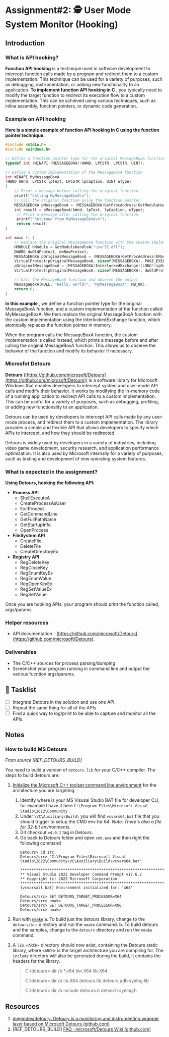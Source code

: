 # Assignment#2: 🕵 User Mode System Monitor (Hooking)

## Introduction

### **What is API hooking?**

**Function API hooking** is a technique used in software development to intercept function calls made by a program and redirect them to a custom implementation. This technique can be used for a variety of purposes, such as debugging, instrumentation, or adding new functionality to an application. **To implement function API hooking in C** , you typically need to modify the target function to redirect its execution flow to a custom implementation. This can be achieved using various techniques, such as inline assembly, function pointers, or dynamic code generation.

### **Example on API hooking**

**Here is a simple example of function API hooking in C using the function pointer technique:**

```cpp
#include <stdio.h>
#include <windows.h>

// Define a function pointer type for the original MessageBoxA function
typedef int (WINAPI *MESSAGEBOXA)(HWND, LPCSTR, LPCSTR, UINT);

// Define a custom implementation of the MessageBoxA function
int WINAPI MyMessageBoxA
(HWND hWnd, LPCSTR lpText, LPCSTR lpCaption, UINT uType)
{
    // Print a message before calling the original function
    printf("Calling MyMessageBoxA\n");
    // Call the original function using the function pointer
    MESSAGEBOXA pMessageBoxA = (MESSAGEBOXA)GetProcAddress(GetModuleHandleA("user32.dll"), "MessageBoxA");
    int result = pMessageBoxA(hWnd, lpText, lpCaption, uType);
     // Print a message after calling the original function
     printf("Returned from MyMessageBoxA\n");
     return result;
}

int main () {
    // Replace the original MessageBoxA function with the custom implementation
    HMODULE hModule = GetModuleHandleA("user32.dll");
    DWORD dwOldProtect, dwNewProtect;
    MESSAGEBOXA pOriginalMessageBoxA = (MESSAGEBOXA)GetProcAddress(hModule, "MessageBoxA");
    VirtualProtect(pOriginalMessageBoxA, sizeof(MESSAGEBOXA), PAGE_EXECUTE_READWRITE, &dwOldProtect);
    pOriginalMessageBoxA = (MESSAGEBOXA)InterlockedExchange((LONG*)&pOriginalMessageBoxA, (LONG)MyMessageBoxA);
    VirtualProtect(pOriginalMessageBoxA, sizeof(MESSAGEBOXA), dwOldProtect, &dwNewProtect);

    // Call the MessageBoxA function and observe the output
    MessageBoxA(NULL, "Hello, world!", "MyMessageBoxA", MB_OK);
    return 0;
}


```

**In this example** , we define a function pointer type for the original MessageBoxA function, and a custom implementation of the function called MyMessageBoxA. We then replace the original MessageBoxA function with the custom implementation using the InterlockedExchange function, which atomically replaces the function pointer in memory.

When the program calls the MessageBoxA function, the custom implementation is called instead, which prints a message before and after calling the original MessageBoxA function. This allows us to observe the behavior of the function and modify its behavior if necessary.

### Microsfot Detours

**Detours** ([https://github.com/microsoft/Detours](https://github.com/microsoft/Detours)) is a software library for Microsoft Windows that enables developers to intercept system and user-mode API calls and modify their behavior. It works by modifying the in-memory code of a running application to redirect API calls to a custom implementation. This can be useful for a variety of purposes, such as debugging, profiling, or adding new functionality to an application.

Detours can be used by developers to intercept API calls made by any user-mode process, and redirect them to a custom implementation. The library provides a simple and flexible API that allows developers to specify which APIs to intercept, and how they should be redirected.

Detours is widely used by developers in a variety of industries, including video game development, security research, and application performance optimization. It is also used by Microsoft internally for a variety of purposes, such as testing and development of new operating system features.

### What is expected in the assignment?

**Using Detours, hooking the following API:**

* **Process API**
  * ShellExecuteA
  * CreateProcessAsUser
  * ExitProcess
  * GetCommandLine
  * GetFullPathName
  * GetStartupInfo
  * OpenProcess
* **FileSystem API**
  * CreateFile
  * DeleteFile
  * CreateDirectoryEx
* **Registry API**
  * RegDeleteKey
  * RegCloseKey
  * RegEnumKeyEx
  * RegEnumValue
  * RegOpenKeyEx
  * RegSetValueEx
  * RegSetValue

Once you are hooking APIs, your program should print the function called, args/params

### Helper resources

* API documentation - [https://github.com/microsoft/Detours](https://github.com/microsoft/Detours).

### Deliverables

* The C/C++ sources for process parsing/dumping
* Screenshot your program running in command line and output the various fucntion args/params.

## 📃 Tasklist

* [ ] Integrate Detours in the solution and use one API.
* [ ] Repeat the same thing for all of the APIs.
* [ ] Find a quick way to log/print to be able to capture and monitor all the APIs.

## Notes

### How to build MS Detours

*From source [REF_DETOURS_BUILD]*

You need to build a version of `detours.lib` for your C/C++ compiler. The steps to build detours are:

1. [Initialize the Microsoft C++ toolset command line environment](https://docs.microsoft.com/en-us/cpp/build/building-on-the-command-line?view=vs-2019) for the architecture you are targeting.

   1. Identify where is your MS Visusal Studio BAT file for developer CLI, for example I have it here `C:\Program Files\Microsoft Visual Studio\2022\Community` .
   2. Under `\VC\Auxiliary\Build\` you will find `vcvars64.bat` file that you should trigger to setup the CMD env for 64.
      *Note: There's also a file for 32-bit environments.*
   3. Git checkout `v4.0.1` tag in Detours.
   4. Go back to Detours folder and open `cmd.exe` and then right the following command
      ```batch
      Detours> cd src
      Detours/src> "C:\Program Files\Microsoft Visual Studio\2022\Community\VC\Auxiliary\Build\vcvars64.bat"
      
      **********************************************************************
      ** Visual Studio 2022 Developer Command Prompt v17.6.2
      ** Copyright (c) 2022 Microsoft Corporation
      **********************************************************************
      [vcvarsall.bat] Environment initialized for: 'x64'

      Detours/src> SET DETOURS_TARGET_PROCESSOR=X64
      Detours/src> nmake
      Detours/src> SET DETOURS_TARGET_PROCESSOR=X86
      Detours/src> nmake
      ```
2. Run with [`nmake`](https://docs.microsoft.com/en-us/cpp/build/reference/running-nmake)
   a. To build just the detours library, change to the `detours/src` directory and run the `nmake` command.
   b. To build detours and the samples, change to the `detours` directory and run the `nmake` command.
3. A `lib.<ARCH>` directory should now exist, containing the Detours static library, where `<ARCH>` is the target architecture you are compiling for. The `include` directory will also be generated during the build, it contains the headers for the library.

   > C:\detours> dir /b *.x64
   > bin.X64
   > lib.X64
   >
   > C:\detours> dir /b lib.X64
   > detours.lib
   > detours.pdb
   > syelog.lib
   >
   > C:\detours> dir /b include
   > detours.h
   > detver.h
   > syelog.h
   >



## Resources

1. [inegmdev/detoury: Detoury is a monitoring and instrumenting wrapper layer based on Microsoft Detours (github.com)](https://github.com/inegmdev/detoury)
2. [REF_DETOURS_BUILD] [FAQ · microsoft/Detours Wiki (github.com)](https://github.com/microsoft/detours/wiki/FAQ#compiling-with-detours-code)
